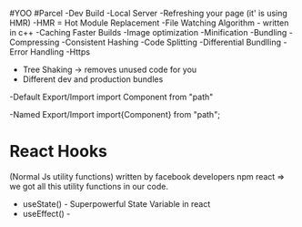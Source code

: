 #YOO
#Parcel
-Dev Build
-Local Server
-Refreshing your page (it' is using HMR)
-HMR = Hot Module Replacement
-File Watching Algorithm - written in c++
-Caching Faster Builds
-Image optimization
-Minification
-Bundling
-Compressing
-Consistent Hashing
-Code Splitting
-Differential Bundlling
-Error Handling
-Https

- Tree Shaking -> removes unused code for you
- Different dev and production bundles

-Default Export/Import
import Component from "path"

-Named Export/Import
import{Component} from "path";

# React Hooks

(Normal Js utility functions) written by facebook developers
npm react => we got all this utility functions in our code.

- useState() - Superpowerful State Variable in react
- useEffect() -

